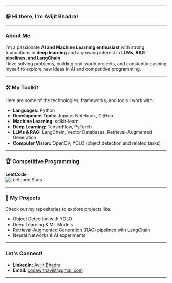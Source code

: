 ***

### 😃 Hi there, I'm Avijit Bhadra!

---

###  About Me
I'm a passionate **AI and Machine Learning enthusiast** with strong foundations in **deep learning** and a growing interest in **LLMs, RAG pipelines, and LangChain**.  
I love solving problems, building real-world projects, and constantly pushing myself to explore new ideas in AI and competitive programming.  

---

### 🛠️ My Toolkit
Here are some of the technologies, frameworks, and tools I work with:

- **Languages:** Python  
- **Development Tools:** Jupyter Notebook, GitHub  
- **Machine Learning:** scikit-learn  
- **Deep Learning:** TensorFlow, PyTorch  
- **LLMs & RAG:** LangChain, Vector Databases, Retrieval-Augmented Generation  
- **Computer Vision:** OpenCV, YOLO (object detection and related tasks)  

---

### 🏆 Competitive Programming

**LeetCode**  
![Leetcode Stats](https://leetcard.jacoblin.cool/codewithavijit_2004?ext=activity)

---

### 📂 My Projects
Check out my repositories to explore projects like:  
-  Object Detection with YOLO  
-  Deep Learning & ML Models  
-  Retrieval-Augmented Generation (RAG) pipelines with LangChain  
-  Neural Networks & AI experiments  

---

###  Let's Connect!
- **LinkedIn:** [Avijit Bhadra](https://www.linkedin.com/in/avijit-bhadra-990a65253/)  
- **Email:** codewithavijit@gmail.com  

---
